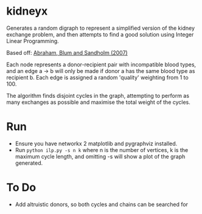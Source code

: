 # kidneyx
Generates a random digraph to represent a simplified version of the kidney exchange problem, and then attempts to find a good solution using Integer Linear Programming.

Based off: [Abraham, Blum and Sandholm (2007)](http://www.cs.cmu.edu/~dabraham/papers/abs07.pdf)

Each node represents a donor-recipient pair with incompatible blood types, and an edge a -> b will only be made if donor a has the same blood type as recipient b.
Each edge is assigned a random 'quality' weighting from 1 to 100.

The algorithm finds disjoint cycles in the graph, attempting to perform as many exchanges as possible and maximise the total weight of the cycles. 

# Run
* Ensure you have networkx 2 matplotlib and pygraphviz installed.
* Run ```python ilp.py -s n k``` where n is the number of vertices, k is the maximum cycle length, and omitting -s will show a plot of the graph generated.
# 

# To Do
* Add altruistic donors, so both cycles and chains can be searched for
